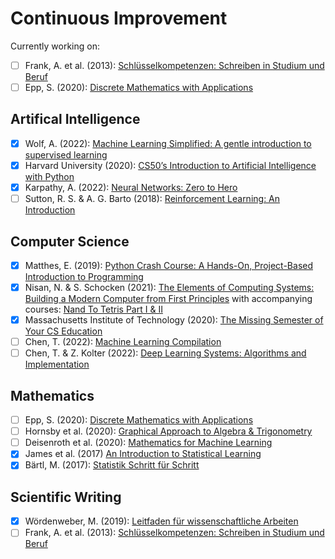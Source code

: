 # Continuous Improvement

Currently working on:

- [ ] Frank, A. et al. (2013): [Schlüsselkompetenzen: Schreiben in Studium und Beruf](https://link.springer.com/book/10.1007/978-3-476-00919-7)
- [ ] Epp, S. (2020): [Discrete Mathematics with Applications](https://www.cengage.uk/c/discrete-mathematics-with-applications-metric-edition-5e-epp/9780357114087/)

## Artifical Intelligence

- [x] Wolf, A. (2022): [Machine Learning Simplified: A gentle introduction to supervised learning](https://themlsbook.com/)
- [x] Harvard University (2020): [CS50’s Introduction to Artificial Intelligence with Python](https://pll.harvard.edu/course/cs50s-introduction-artificial-intelligence-python)
- [x] Karpathy, A. (2022): [Neural Networks: Zero to Hero
](https://karpathy.ai/zero-to-hero.html)
- [ ] Sutton, R. S. & A. G. Barto (2018): [Reinforcement Learning: An Introduction
](http://incompleteideas.net/book/the-book.html)

## Computer Science

- [x] Matthes, E. (2019): [Python Crash Course: A Hands-On, Project-Based Introduction to Programming](https://ehmatthes.github.io/pcc_2e/regular_index/)
- [x] Nisan, N. & S. Schocken (2021): [The Elements of Computing Systems: Building a Modern Computer from First Principles](https://mitpress.mit.edu/9780262539807/the-elements-of-computing-systems/) with accompanying courses: [Nand To Tetris Part I & II](https://www.nand2tetris.org/)
- [x] Massachusetts Institute of Technology (2020): [The Missing Semester of Your CS Education](https://missing.csail.mit.edu/) 
- [ ] Chen, T. (2022): [Machine Learning Compilation](https://mlc.ai/)
- [ ] Chen, T. & Z. Kolter (2022): [Deep Learning Systems: Algorithms and Implementation](https://dlsyscourse.org/)

## Mathematics

- [ ] Epp, S. (2020): [Discrete Mathematics with Applications](https://www.cengage.uk/c/discrete-mathematics-with-applications-metric-edition-5e-epp/9780357114087/)
- [ ] Hornsby et al. (2020): [Graphical Approach to Algebra & Trigonometry](https://www.pearson.com/en-us/subject-catalog/p/graphical-approach-to-algebra--trigonometry-a/P200000006213/9780137399925)
- [ ] Deisenroth et al. (2020): [Mathematics for Machine Learning](https://mml-book.github.io/)
- [x] James et al. (2017) [An Introduction to Statistical Learning](https://www.statlearning.com/)
- [x] Bärtl, M. (2017): [Statistik Schritt für Schritt](https://www.amazon.de/Statistik-Schritt-f%C3%BCr-Lehrbuch-YouTube-Kanals/dp/1520186835/ref=sr_1_1?crid=C6WVPTFVWMB7&keywords=statistik+schritt+f%C3%BCr+schritt&qid=1698237195&sprefix=statistik+schrit%2Caps%2C90&sr=8-1)

## Scientific Writing

- [x] Wördenweber, M. (2019): [Leitfaden für wissenschaftliche Arbeiten](https://www.esv.info/978-3-503-18211-4)
- [ ] Frank, A. et al. (2013): [Schlüsselkompetenzen: Schreiben in Studium und Beruf](https://link.springer.com/book/10.1007/978-3-476-00919-7)